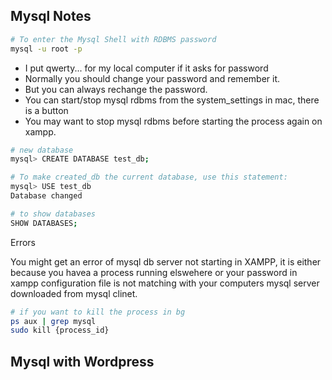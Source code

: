 
## Mysql Notes

```bash
# To enter the Mysql Shell with RDBMS password
mysql -u root -p
```

- I put qwerty... for my local computer if it asks for password
- Normally you should change your password and remember it.
- But you can always rechange the password.
- You can start/stop mysql rdbms from the system_settings in mac, there is a button
- You may want to stop mysql rdbms before starting the process again on xampp.


```bash
# new database
mysql> CREATE DATABASE test_db;

# To make created_db the current database, use this statement:
mysql> USE test_db
Database changed

# to show databases
SHOW DATABASES;
```

Errors

You might get an error of mysql db server not starting in XAMPP, it is either because you havea a process running elswehere or your password in xampp configuration file is not matching with your computers mysql server downloaded from mysql clinet.
  ```bash
  # if you want to kill the process in bg
  ps aux | grep mysql
  sudo kill {process_id}
  ```

## Mysql with Wordpress

